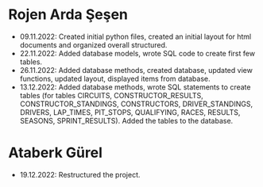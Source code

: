 # Rojen Arda Şeşen

- 09.11.2022: Created initial python files, created an initial layout for html documents and organized overall structured.
- 22.11.2022: Added database models, wrote SQL code to create first few tables.
- 26.11.2022: Added database methods, created database, updated view functions, updated layout, displayed items from database.
- 13.12.2022: Added database methods, wrote SQL statements to create tables (for tables CIRCUITS, CONSTRUCTOR_RESULTS, CONSTRUCTOR_STANDINGS, CONSTRUCTORS, DRIVER_STANDINGS, DRIVERS, LAP_TIMES, PIT_STOPS, QUALIFYING, RACES, RESULTS, SEASONS, SPRINT_RESULTS). Added the tables to the database.

# Ataberk Gürel

- 19.12.2022: Restructured the project.
